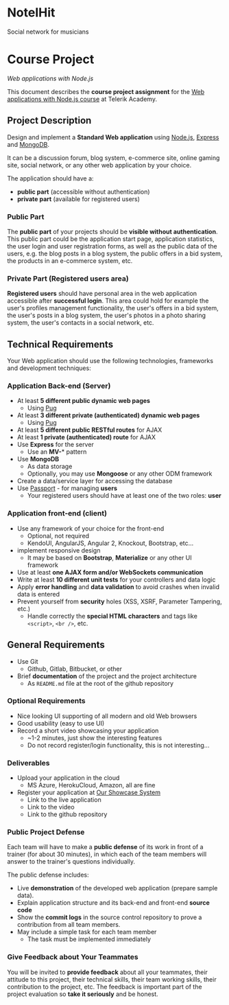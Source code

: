 # NoteIHit
Social network for musicians 

# Course Project
_Web applications with Node.js_

This document describes the **course project assignment** for the [Web applications with Node.js course](telerikacademy.com/courses/courses/Details/400) at Telerik Academy.

## Project Description

Design and implement a **Standard Web application** using [Node.js](http://nodejs.org), [Express](expressjs.com) and [MongoDB](https://www.mongodb.com/).  

It can be a discussion forum, blog system, e-commerce site, online gaming site, social network, or any other web application by your choice.

The application should have a:

- **public part** (accessible without authentication)
- **private part** (available for registered users)

### Public Part

The **public part** of your projects should be **visible without authentication**.
This public part could be the application start page, application statistics, the user login and user registration forms, as well as the public data of the users, e.g. the blog posts in a blog system, the public offers in a bid system, the products in an e-commerce system, etc.

### Private Part (Registered users area)

**Registered users** should have personal area in the web application accessible after **successful login**.
This area could hold for example the user's profiles management functionality, the user's offers in a bid system, the user's posts in a blog system, the user's photos in a photo sharing system, the user's contacts in a social network, etc.

## Technical Requirements

Your Web application should use the following technologies, frameworks and development techniques:

### Application Back-end (Server)

- At least **5 different public dynamic web pages**
  - Using [Pug](https://pugjs.org/)
- At least **3 different private (authenticated) dynamic web pages**
  - Using [Pug](https://pugjs.org/)
- At least **5 different public RESTful routes** for AJAX
- At least **1 private (authenticated) route** for AJAX
- Use **Express** for the server
  - Use an **MV-*** pattern
- Use **MongoDB**
  - As data storage
  - Optionally, you may use **Mongoose** or any other ODM framework
- Create a data/service layer for accessing the database
- Use [Passport](http://passportjs.org/) - for managing **users**
  - Your registered users should have at least one of the two roles: **user**

### Application front-end (client)

- Use any framework of your choice for the front-end
  - Optional, not required
  - KendoUI, AngularJS, Angular 2, Knockout, Bootstrap, etc...
- implement responsive design
  - It may be based on **Bootstrap**, **Materialize** or any other UI framework
- Use at least **one AJAX form and/or WebSockets communication**
- Write at least **10 different unit tests** for your controllers and data logic
- Apply **error handling** and **data validation** to avoid crashes when invalid data is entered
- Prevent yourself from **security** holes (XSS, XSRF, Parameter Tampering, etc.)
  - Handle correctly the **special HTML characters** and tags like `<script>`, `<br />`, etc.

##  General Requirements

- Use Git
  - Github, Gitlab, Bitbucket, or other
- Brief **documentation** of the project and the project architecture
  - As `README.md` file at the root of the github repository

### Optional Requirements

- Nice looking UI supporting of all modern and old Web browsers
- Good usability (easy to use UI)
- Record a short video showcasing your application
  - ~1-2 minutes, just show the interesting features
  - Do not record register/login functionality, this is not interesting...

### Deliverables

- Upload your application in the cloud
  - MS Azure, HerokuCloud, Amazon, all are fine
- Register your application at [Our Showcase System](http://best.telerikacademy.com)
  - Link to the live application
  - Link to the video
  - Link to the github repository

### Public Project Defense

Each team will have to make a **public defense** of its work in front of a trainer (for about 30 minutes), in which each of the team members will answer to the trainer's questions individually.

The public defense includes:

- Live **demonstration** of the developed web application (prepare sample data).
- Explain application structure and its back-end and front-end **source code**
- Show the **commit logs** in the source control repository to prove a contribution from all team members.
- May include a simple task for each team member
  - The task must be implemented immediately

### Give Feedback about Your Teammates

You will be invited to **provide feedback** about all your teammates, their attitude to this project, their technical skills, their team working skills, their contribution to the project, etc.
The feedback is important part of the project evaluation so **take it seriously** and be honest.
